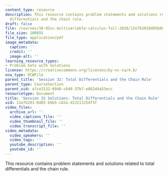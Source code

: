 ```yaml
---
content_type: resource
description: This resource contains problem statements and solutions related to total
  differentials and the chain rule.
draft: false
file: /courses/18-02sc-multivariable-calculus-fall-2010/12e7b2010d85b6b5cb2ad12211254f3f_MIT18_02SC_pb_30_comb.pdf
file_size: 100855
file_type: application/pdf
image_metadata:
  caption: ''
  credit: ''
  image-alt: ''
learning_resource_types:
- Problem Sets with Solutions
license: https://creativecommons.org/licenses/by-nc-sa/4.0/
ocw_type: OCWFile
parent_title: 'Session 32: Total Differentials and the Chain Rule'
parent_type: CourseSection
parent_uid: a7ce3132-0948-c640-37b7-e082d4a53ecc
resourcetype: Document
title: 'Session 32 Solutions: Total Differentials and the Chain Rule'
uid: 12e7b201-0d85-b6b5-cb2a-d12211254f3f
video_files:
  archive_url: ''
  video_captions_file: ''
  video_thumbnail_file: ''
  video_transcript_file: ''
video_metadata:
  video_speakers: ''
  video_tags: ''
  youtube_description: ''
  youtube_id: ''
---
```

This resource contains problem statements and solutions related to total differentials and the chain rule.